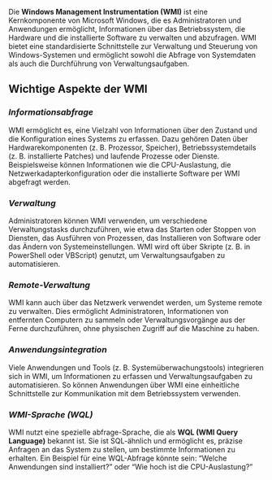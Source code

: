 
Die **Windows Management Instrumentation (WMI)** ist eine Kernkomponente von Microsoft Windows, die es Administratoren und Anwendungen ermöglicht, Informationen über das Betriebssystem, die Hardware und die installierte Software zu verwalten und abzufragen. WMI bietet eine standardisierte Schnittstelle zur Verwaltung und Steuerung von Windows-Systemen und ermöglicht sowohl die Abfrage von Systemdaten als auch die Durchführung von Verwaltungsaufgaben.

## **Wichtige Aspekte der WMI**

### _**Informationsabfrage**_
WMI ermöglicht es, eine Vielzahl von Informationen über den Zustand und die Konfiguration eines Systems zu erfassen. Dazu gehören Daten über Hardwarekomponenten (z. B. Prozessor, Speicher), Betriebssystemdetails (z. B. installierte Patches) und laufende Prozesse oder Dienste.
Beispielsweise können Informationen wie die CPU-Auslastung, die Netzwerkadapterkonfiguration oder die installierte Software per WMI abgefragt werden.

### _**Verwaltung**_
Administratoren können WMI verwenden, um verschiedene Verwaltungstasks durchzuführen, wie etwa das Starten oder Stoppen von Diensten, das Ausführen von Prozessen, das Installieren von Software oder das Ändern von Systemeinstellungen. 
WMI wird oft über Skripte (z. B. in PowerShell oder VBScript) genutzt, um Verwaltungsaufgaben zu automatisieren.

### _**Remote-Verwaltung**_
WMI kann auch über das Netzwerk verwendet werden, um Systeme remote zu verwalten. Dies ermöglicht Administratoren, Informationen von entfernten Computern zu sammeln oder Verwaltungsvorgänge aus der Ferne durchzuführen, ohne physischen Zugriff auf die Maschine zu haben.

### _**Anwendungsintegration**_
Viele Anwendungen und Tools (z. B. Systemüberwachungstools) integrieren sich in WMI, um Informationen zu erfassen und Verwaltungsaufgaben zu automatisieren. So können Anwendungen über WMI eine einheitliche Schnittstelle zur Kommunikation mit dem Betriebssystem verwenden.

### _**WMI-Sprache (WQL)**_
WMI nutzt eine spezielle abfrage-Sprache, die als **WQL (WMI Query Language)** bekannt ist. Sie ist SQL-ähnlich und ermöglicht es, präzise Anfragen an das System zu stellen, um bestimmte Informationen zu erhalten. Ein Beispiel für eine WQL-Abfrage könnte sein: “Welche Anwendungen sind installiert?” oder “Wie hoch ist die CPU-Auslastung?”